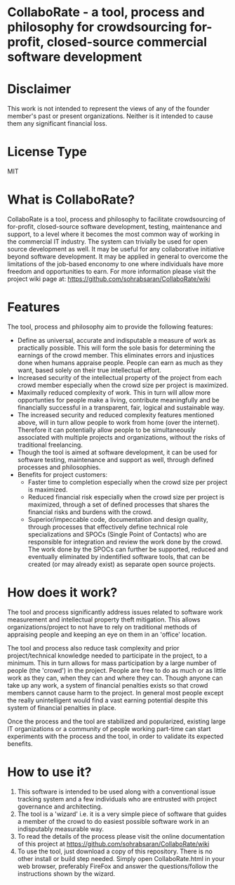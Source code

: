 # CollaboRate - a tool, process and philosophy for crowdsourcing for-profit, closed-source commercial software development

# Disclaimer
This work is not intended to represent the views of any of the founder member's past or present organizations. Neither is it intended to cause them any significant financial loss.

# License Type
MIT

# What is CollaboRate?
CollaboRate is a tool, process and philosophy to facilitate crowdsourcing of for-profit, closed-source software development, testing, maintenance and support, to a level where it becomes the most common way of working in the commercial IT industry. The system can trivially be used for open source development as well. It may be useful for any collaborative initiative beyond software development. It may be applied in general to overcome the limitations of the job-based enconomy to one where individuals have more freedom and opportunities to earn. For more information please visit the project wiki page at:
https://github.com/sohrabsaran/CollaboRate/wiki

# Features
 The tool, process and philosophy aim to provide the following features:
- Define as universal, accurate and indisputable a measure of work as practically possible. This will form the sole basis for determining the earnings of the crowd member. This eliminates errors and injustices done when humans appraise people. People can earn as much as they want, based solely on their true intellectual effort.
- Increased security of the intellectual property of the project from each crowd member especially when the crowd size per project is maximized.
- Maximally reduced complexity of work. This in turn will allow more opportunties for people make a living, contribute meaningfully and be financially successful in a transparent, fair, logical and sustainable way.
- The increased security and reduced complexity features mentioned above, will in turn allow people to work from home (over the internet). Therefore it can potentially allow people to be simultaneously associated with multiple projects and organizations, without the risks of traditional freelancing.
- Though the tool is aimed at software development, it can be used for software testing, maintenance and support as well, through defined processes and philosophies.
- Benefits for project customers:
  - Faster time to completion especially when the crowd size per project is maximized.
  - Reduced financial risk especially when the crowd size per project is maximized, through a set of defined processes that shares the financial risks and burdens with the crowd.
  - Superior/impeccable code, documentation and design quality, through processes that effectively define technical role specializations and SPOCs (Single Point of Contacts) who are responsible for integration and review the work done by the crowd. The work done by the SPOCs can further be supported, reduced and eventually eliminated by indentified software tools, that can be created (or may already exist) as separate open source projects.

# How does it work?
The tool and process significantly address issues related to software work measurement and intellectual property theft mitigation. This allows organizations/project to not have to rely on traditional methods of appraising people and keeping an eye on them in an 'office' location.

The tool and process also reduce task complexity and prior project/technical knowledge needed to participate in the project, to a minimum. This in turn allows for mass participation by a large number of people (the 'crowd') in the project. People are free to do as much or as little work as they can, when they can and where they can. Though anyone can take up any work, a system of financial penalties exists so that crowd members cannot cause harm to the project. In general most people except the really unintelligent would find a vast earning potential despite this system of financial penalties in place.

Once the process and the tool are stabilized and popularized, existing large IT organizations or a community of people working part-time can start experiments with the process and the tool, in order to validate its expected benefits.

# How to use it?
1. This software is intended to be used along with a conventional issue tracking system and a few individuals who are entrusted with project governance and architecting.
2. The tool is a 'wizard' i.e. it is a very simple piece of software that guides a member of the crowd to do easiest possible software work in an indisputably measurable way.
3. To read the details of the process please visit the online documentation of this project at https://github.com/sohrabsaran/CollaboRate/wiki
4. To use the tool, just download a copy of this repository. There is no other install or build step needed. Simply open CollaboRate.html in your web browser, preferably FireFox and answer the questions/follow the instructions shown by the wizard.

